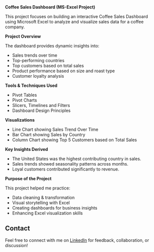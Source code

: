 **Coffee Sales Dashboard (MS-Excel Project)**  

This project focuses on building an interactive Coffee Sales Dashboard using Microsoft Excel to analyze and visualize sales data for a coffee company.

**Project Overview**  

The dashboard provides dynamic insights into:
* Sales trends over time
* Top-performing countries
* Top customers based on total sales
* Product performance based on size and roast type
* Customer loyalty analysis

**Tools & Techniques Used**
* Pivot Tables 
* Pivot Charts
* Slicers, Timelines and Filters
* Dashboard Design Principles

**Visualizations**
* Line Chart showing Sales Trend Over Time
* Bar Chart showing Sales by Country
* Column Chart showing Top 5 Customers based on Total Sales

**Key Insights Derived**
* The United States was the highest contributing country in sales.
* Sales trends showed seasonality patterns across months.
* Loyal customers contributed significantly to revenue.

**Purpose of the Project**  

This project helped me practice:
* Data cleaning & transformation
* Visual storytelling with Excel
* Creating dashboards for business insights
* Enhancing Excel visualization skills

## Contact

Feel free to connect with me on [LinkedIn](https://www.linkedin.com/in/priyaagarwal15/) for feedback, collaboration, or discussion!
